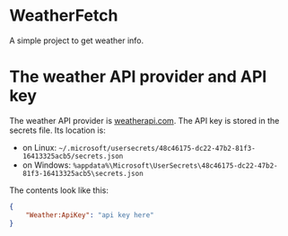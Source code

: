 # WeatherFetch
A simple project to get weather info.

# The weather API provider and API key
The weather API provider is [weatherapi.com](https://weatherapi.com). The API key is stored in the secrets file. Its location is:
- on Linux: `~/.microsoft/usersecrets/48c46175-dc22-47b2-81f3-16413325acb5/secrets.json`
- on Windows: `%appdata%\Microsoft\UserSecrets\48c46175-dc22-47b2-81f3-16413325acb5\secrets.json`

The contents look like this:
```json
{
	"Weather:ApiKey": "api key here"
}
```
